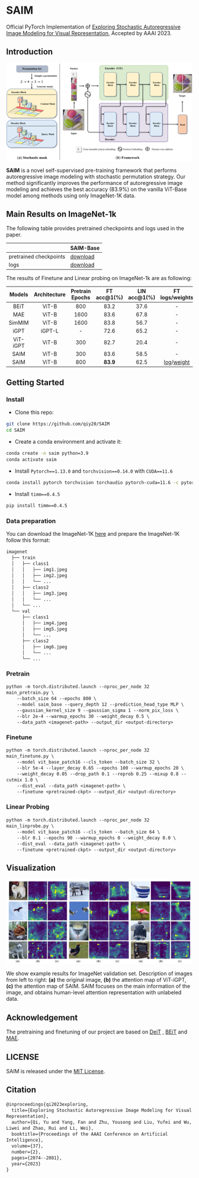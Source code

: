 # SAIM
Official PyTorch Implementation of [Exploring Stochastic Autoregressive Image Modeling for Visual Representation](https://arxiv.org/abs/2212.01610), Accepted by AAAI 2023.
## Introduction
![Pipeline](./figures/pipeline-mask-V101.png)

**SAIM** is a novel self-supervised pre-training framework that performs autoregressive image modeling with stochastic permutation strategy. Our method significantly improves the performance of autoregressive image modeling and achieves the best accuracy (83.9%) on the vanilla ViT-Base model among methods
using only ImageNet-1K data.

## Main Results on ImageNet-1k

The following table provides pretrained checkpoints and logs used in the paper.

|                        | SAIM-Base                                                    |
| ---------------------- | ------------------------------------------------------------ |
| pretrained checkpoints | [download](https://drive.google.com/file/d/1qdK8lwcJp0hE8v3NoKZ4LcqzGFOxq0Ra/view?usp=sharing) |
| logs                   | [download](https://drive.google.com/file/d/1zdrphjiBWtnbfSfv6IkUDYlvUmy4uh-A/view?usp=sharing) |

The results of Finetune and Linear probing on ImageNet-1k are as following:

|  Models  | Architecture | Pretrain Epochs | FT acc@1(%) | LIN acc@1(%) |                       FT logs/weights                        |                       LIN logs/weights                       |
| :------: | :----------: | :-------------: | :---------: | :----------: | :----------------------------------------------------------: | :----------------------------------------------------------: |
|   BEiT   |    ViT-B     |       800       |    83.2     |     37.6     |                              -                               |                              -                               |
|   MAE    |    ViT-B     |      1600       |    83.6     |     67.8     |                              -                               |                              -                               |
|  SimMIM  |    ViT-B     |      1600       |    83.8     |     56.7     |                              -                               |                              -                               |
|   iGPT   |    iGPT-L    |        -        |    72.6     |     65.2     |                              -                               |                              -                               |
| ViT-iGPT |    ViT-B     |       300       |    82.7     |     20.4     |                              -                               |                              -                               |
|   SAIM   |    ViT-B     |       300       |    83.6     |     58.5     |                              -                               |                              -                               |
|   SAIM   |    ViT-B     |       800       |  **83.9**   |     62.5     | [log](https://drive.google.com/file/d/124S-vLd30A-xRLndVIdnXY5WVTJHx9mu/view?usp=sharing)/[weight](https://drive.google.com/file/d/1-XjhgIY0uLDLH6U5lWZ3sbLcJqdeVhkr/view?usp=sharing) | [log](https://drive.google.com/file/d/1X6WhwtyNSWwVajrX21Ij4ifQvZ3gyLX4/view?usp=sharing)/[weight](https://drive.google.com/file/d/1ZqK_2D7hEJcp7RsT1KQyokRWgh2kBbgn/view?usp=sharing) |

## Getting Started

### Install
- Clone this repo:

```bash
git clone https://github.com/qiy20/SAIM
cd SAIM
```

- Create a conda environment and activate it:
```bash
conda create -n saim python=3.9
conda activate saim
```

- Install `Pytorch==1.13.0` and `torchvision==0.14.0` with `CUDA==11.6`

```bash
conda install pytorch torchvision torchaudio pytorch-cuda=11.6 -c pytorch -c nvidia
```

- Install `timm==0.4.5`

```bash
pip install timm==0.4.5
```

### Data preparation

You can download the ImageNet-1K [here](https://image-net.org) and prepare the ImageNet-1K follow this format:
```tree data
imagenet
  ├── train
  │   ├── class1
  │   │   ├── img1.jpeg
  │   │   ├── img2.jpeg
  │   │   └── ...
  │   ├── class2
  │   │   ├── img3.jpeg
  │   │   └── ...
  │   └── ...
  └── val
      ├── class1
      │   ├── img4.jpeg
      │   ├── img5.jpeg
      │   └── ...
      ├── class2
      │   ├── img6.jpeg
      │   └── ...
      └── ...
```

### Pretrain
```shell
python -m torch.distributed.launch --nproc_per_node 32 main_pretrain.py \
    --batch_size 64 --epochs 800 \
    --model saim_base --query_depth 12 --prediction_head_type MLP \
    --gaussian_kernel_size 9 --gaussian_sigma 1 --norm_pix_loss \
    --blr 2e-4 --warmup_epochs 30 --weight_decay 0.5 \
    --data_path <imagenet-path> --output_dir <output-directory>
```
### Finetune
```shell
python -m torch.distributed.launch --nproc_per_node 32 main_finetune.py \
    --model vit_base_patch16 --cls_token --batch_size 32 \
    --blr 5e-4 --layer_decay 0.65 --epochs 100 --warmup_epochs 20 \
    --weight_decay 0.05 --drop_path 0.1 --reprob 0.25 --mixup 0.8 --cutmix 1.0 \
    --dist_eval --data_path <imagenet-path> \
    --finetune <pretrained-ckpt> --output_dir <output-directory>
```
### Linear Probing
```shell
python -m torch.distributed.launch --nproc_per_node 32 main_linprobe.py \
    --model vit_base_patch16 --cls_token --batch_size 64 \
    --blr 0.1 --epochs 90 --warmup_epochs 0 --weight_decay 0.0 \
    --dist_eval --data_path <imagenet-path> \
    --finetune <pretrained-ckpt> --output_dir <output-directory>
```
## Visualization

![SAIM-attention_v11](./figures/SAIM-attention_v11.png)

We show example results for ImageNet validation set. Description of images from left to right: **(a)** the original image, **(b)** the attention map of ViT-iGPT, **(c)** the attention map of SAIM. SAIM focuses on the main information of the image, and obtains human-level attention representation with unlabeled data.

## Acknowledgement

The pretraining and finetuning of our project are based on [DeiT](https://github.com/facebookresearch/deit) , [BEiT](https://github.com/microsoft/unilm/tree/master/beit) and [MAE](https://github.com/facebookresearch/mae).

## LICENSE

SAIM is released under the [MIT License](./LICENSE).

## Citation

```
@inproceedings{qi2023exploring,
  title={Exploring Stochastic Autoregressive Image Modeling for Visual Representation},
  author={Qi, Yu and Yang, Fan and Zhu, Yousong and Liu, Yufei and Wu, Liwei and Zhao, Rui and Li, Wei},
  booktitle={Proceedings of the AAAI Conference on Artificial Intelligence},
  volume={37},
  number={2},
  pages={2074--2081},
  year={2023}
}
```

